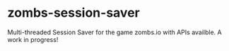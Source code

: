 # zombs-session-saver
Multi-threaded Session Saver for the game zombs.io with APIs availble. A work in progress!
